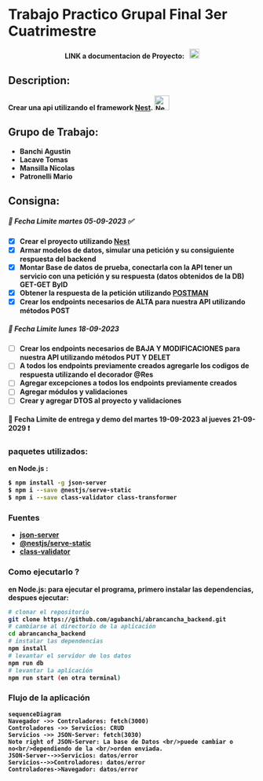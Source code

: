 # Trabajo Practico Grupal Final 3er Cuatrimestre
<p  align="center">
<b>LINK a documentacion de Proyecto: &nbsp; <b>
<a  href="https://docs.google.com/document/d/1j0ti10-tqTuczG9UcJh1Gl8E4VVyU6ljgZRkvX3FUMU/"  target="blank"><img  src="https://upload.wikimedia.org/wikipedia/commons/thumb/6/66/Google_Docs_2020_Logo.svg/1200px-Google_Docs_2020_Logo.svg.png"  width="20"  alt="Doc Logo"  /></a>
</p>

 ## Description:
Crear una api utilizando el framework [Nest](https://github.com/nestjs/nest).  <a href="http://nestjs.com/" target="blank"><img src="https://nestjs.com/img/logo-small.svg" width="30" alt="Nest Logo" /></a>

## Grupo de Trabajo:
- Banchi Agustin 
- Lacave Tomas
- Mansilla Nicolas
- Patronelli Mario

 ## Consigna:
##### 📆 Fecha Limite martes 05-09-2023 ✅
 - [x] Crear el proyecto utilizando [Nest](https://github.com/nestjs/nest)
 - [x] Armar modelos de datos, simular una petición y su consiguiente respuesta del backend 
 - [x] Montar Base de datos de prueba, conectarla con la API tener un servicio con una petición y su respuesta (datos obtenidos de la DB) GET-GET BylD 
 - [x] Obtener la respuesta de la petición utilizando [POSTMAN](https://www.postman.com/)
 - [x] Crear los endpoints necesarios de ALTA para nuestra API utilizando métodos POST 
##### 📆 Fecha Limite lunes 18-09-2023 
 - [ ] Crear los endpoints necesarios de BAJA Y MODIFICACIONES para nuestra API utilizando métodos PUT Y DELET 
 - [ ] A todos los endpoints previamente creados agregarle los codigos de respuesta utilizando el decorador @Res 
 - [ ] Agregar excepciones a todos los endpoints previamente creados 
 - [ ] Agregar módulos y validaciones 
 - [ ] Crear y agregar DTOS al proyecto y validaciones

#### 📆 Fecha Limite de entrega y demo del martes 19-09-2023 al jueves 21-09-2029 ❗

### paquetes utilizados:
en Node.js :
```bash
$ npm install -g json-server
$ npm i --save @nestjs/serve-static
$ npm i --save class-validator class-transformer
```
<!-- 
npm i ts-node // para no crear *.JS
-->
### Fuentes
- [json-server](https://www.npmjs.com/package/json-server)
- [@nestjs/serve-static](https://www.npmjs.com/package/@nestjs/serve-static)
- [class-validator](https://www.npmjs.com/package/class-validator)

### Como ejecutarlo ?
en Node.js:
para ejecutar el programa, primero instalar las dependencias, despues ejecutar:
```bash
# clonar el repositorio
git clone https://github.com/agubanchi/abrancancha_backend.git
# cambiarse al directorio de la aplicación
cd abrancancha_backend
# instalar las dependencias
npm install
# levantar el servidor de los datos
npm run db
# levantar la aplicación
npm run start (en otra terminal)
```
### Flujo de la aplicación
```mermaid
sequenceDiagram
Navegador ->> Controladores: fetch(3000)
Controladores ->> Servicios: CRUD
Servicios ->> JSON-Server: fetch(3030)
Note right of JSON-Server: La base de Datos <br/>puede cambiar o no<br/>dependiendo de la <br/>orden enviada.
JSON-Server-->>Servicios: datos/error
Servicios-->>Controladores: datos/error
Controladores->Navegador: datos/error
```